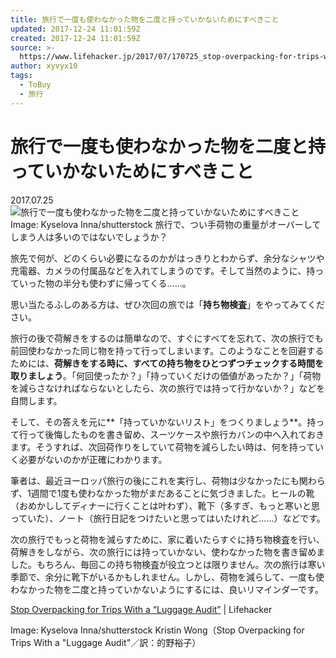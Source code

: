 ```yaml
---
title: 旅行で一度も使わなかった物を二度と持っていかないためにすべきこと
updated: 2017-12-24 11:01:59Z
created: 2017-12-24 11:01:59Z
source: >-
  https://www.lifehacker.jp/2017/07/170725_stop-overpacking-for-trips-with-a-luggage-audit.html
author: xyvyx10
tags:
  - ToBuy
  - 旅行
---
```


# 旅行で一度も使わなかった物を二度と持っていかないためにすべきこと

2017.07.25
![旅行で一度も使わなかった物を二度と持っていかないためにすべきこと](../_resources/170721sotpoverpacking.jpg)
Image: Kyselova Inna/shutterstock
旅行で、つい手荷物の重量がオーバーしてしまう人は多いのではないでしょうか？

旅先で何が、どのくらい必要になるのかがはっきりとわからず、余分なシャツや充電器、カメラの付属品などを入れてしまうのです。そして当然のように、持っていった物の半分も使わずに帰ってくる……。

思い当たるふしのある方は、ぜひ次回の旅では「**持ち物検査**」をやってみてください。

旅行の後で荷解きをするのは簡単なので、すぐにすべてを忘れて、次の旅行でも前回使わなかった同じ物を持って行ってしまいます。このようなことを回避するためには、**荷解きをする時に、すべての持ち物をひとつずつチェックする時間を取りましょう**。「何回使ったか？」「持っていくだけの価値があったか？」「荷物を減らさなければならないとしたら、次の旅行では持って行かないか？」などを自問します。

そして、その答えを元に**「持っていかないリスト」をつくりましょう**。持って行って後悔したものを書き留め、スーツケースや旅行カバンの中へ入れておきます。そうすれば、次回荷作りをしていて荷物を減らしたい時は、何を持っていく必要がないのかが正確にわかります。

筆者は、最近ヨーロッパ旅行の後にこれを実行し、荷物は少なかったにも関わらず、1週間で1度も使わなかった物がまだあることに気づきました。ヒールの靴（おめかししてディナーに行くことは叶わず）、靴下（多すぎ、もっと寒いと思っていた）、ノート（旅行日記をつけたいと思ってはいたけれど……）などです。

次の旅行でもっと荷物を減らすために、家に着いたらすぐに持ち物検査を行い、荷解きをしながら、次の旅行には持っていかない、使わなかった物を書き留めました。もちろん、毎回この持ち物検査が役立つとは限りません。次の旅行は寒い季節で、余分に靴下がいるかもしれません。しかし、荷物を減らして、一度も使わなかった物を二度と持っていかないようにするには、良いリマインダーです。

[Stop Overpacking for Trips With a “Luggage Audit”](http://lifehacker.com/stop-overpacking-for-trips-with-a-luggage-audit-1795863848) | Lifehacker

Image: Kyselova Inna/shutterstock
Kristin Wong（Stop Overpacking for Trips With a "Luggage Audit"／訳：的野裕子）